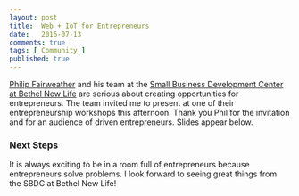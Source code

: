 ```yaml
---
layout: post
title:  Web + IoT for Entrepreneurs
date:   2016-07-13
comments: true
tags: [ Community ]
published: true
---
```


[Philip Fairweather](https://www.linkedin.com/in/philip-fairweather-67294312) and his team at the [Small Business Development Center at Bethel New Life](http://www.bethelnewlife.org/our-investments/community-economic-development/business-development/illinois-small-business-development-center/) are serious about creating opportunities for entrepreneurs. The team invited me to present at one of their entrepreneurship workshops this afternoon. Thank you Phil for the invitation and for an audience of driven entrepreneurs. Slides appear below.

<!--more-->

<center><script async class="speakerdeck-embed" data-id="5fdba914e25f4155a0e79ea2d53abc72" data-ratio="1.77777777777778" src="//speakerdeck.com/assets/embed.js"></script></center>

### Next Steps

It is always exciting to be in a room full of entrepreneurs because entrepreneurs solve problems. I look forward to seeing great things from the SBDC at Bethel New Life!



